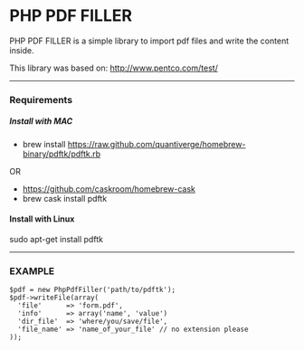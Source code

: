 # PHP PDF FILLER

PHP PDF FILLER is a simple library to import pdf files and write the content inside.

This library was based on: http://www.pentco.com/test/

-------------------------------------------------------------------------------

### Requirements

##### Install with MAC
  * brew install https://raw.github.com/quantiverge/homebrew-binary/pdftk/pdftk.rb
  
  OR
  * https://github.com/caskroom/homebrew-cask
  * brew cask install pdftk

#### Install with Linux
  sudo apt-get install pdftk
  
-------------------------------------------------------------------------------

### EXAMPLE
    $pdf = new PhpPdfFiller('path/to/pdftk');
    $pdf->writeFile(array(
      'file'      => 'form.pdf',
      'info'      => array('name', 'value')
      'dir_file'  => 'where/you/save/file',
      'file_name' => 'name_of_your_file' // no extension please
    ));
